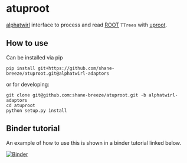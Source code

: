 # atuproot

[alphatwirl](https://github.com/alphatwirl/alphatwirl) interface to process and read [ROOT](https://root.cern.ch/) `TTrees` with [uproot](https://github.com/scikit-hep/uproot).

## How to use

Can be installed via pip
```
pip install git+https://github.com/shane-breeze/atuproot.git@alphatwirl-adaptors
```

or for developing:
```
git clone git@github.com:shane-breeze/atuproot.git -b alphatwirl-adaptors
cd atuproot
python setup.py install
```

## Binder tutorial

An example of how to use this is shown in a binder tutorial linked below.

[![Binder](https://mybinder.org/badge.svg)](https://mybinder.org/v2/gh/shane-breeze/atuproot/alphatwirl-adaptors?filepath=binder%2Ftutorial.ipynb)
